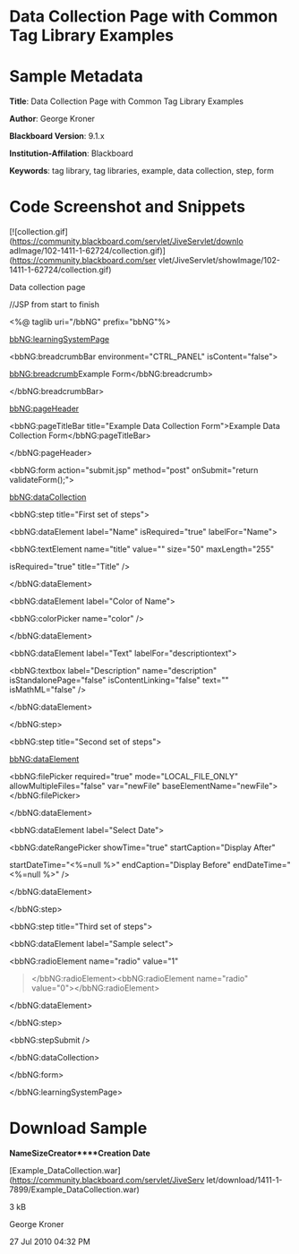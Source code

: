 # Data Collection Page with Common Tag Library Examples
# Sample Metadata

**Title**: Data Collection Page with Common Tag Library Examples

**Author**: George Kroner

**Blackboard Version**: 9.1.x

**Institution-Affilation**: Blackboard

**Keywords**: tag library, tag libraries, example, data collection, step, form

# Code Screenshot and Snippets

[![collection.gif](https://community.blackboard.com/servlet/JiveServlet/downlo
adImage/102-1411-1-62724/collection.gif)](https://community.blackboard.com/ser
vlet/JiveServlet/showImage/102-1411-1-62724/collection.gif)

Data collection page

//JSP from start to finish

<!DOCTYPE HTML PUBLIC "-//W3C//DTD HTML 4.01//EN" "[http://www.w3.org/TR/html4
/strict.dtd](https://community.blackboard.com/external-
link.jspa?url=http%3A%2F%2Fwww.w3.org%2FTR%2Fhtml4%2Fstrict.dtd)">

<%@ taglib uri="/bbNG" prefix="bbNG"%>

<bbNG:learningSystemPage>

<bbNG:breadcrumbBar environment="CTRL_PANEL" isContent="false">

<bbNG:breadcrumb>Example Form</bbNG:breadcrumb>

</bbNG:breadcrumbBar>

<bbNG:pageHeader>

<bbNG:pageTitleBar title="Example Data Collection Form">Example Data
Collection Form</bbNG:pageTitleBar>

</bbNG:pageHeader>

<bbNG:form action="submit.jsp" method="post" onSubmit="return
validateForm();">

<bbNG:dataCollection>

<bbNG:step title="First set of steps">

<bbNG:dataElement label="Name" isRequired="true" labelFor="Name">

<bbNG:textElement name="title" value="" size="50" maxLength="255"

isRequired="true" title="Title" />

</bbNG:dataElement>

<bbNG:dataElement label="Color of Name">

<bbNG:colorPicker name="color" />

</bbNG:dataElement>

<bbNG:dataElement label="Text" labelFor="descriptiontext">

<bbNG:textbox label="Description" name="description" isStandalonePage="false"
isContentLinking="false" text="" isMathML="false" />

</bbNG:dataElement>

</bbNG:step>

<bbNG:step title="Second set of steps">

<bbNG:dataElement>

<bbNG:filePicker required="true" mode="LOCAL_FILE_ONLY"
allowMultipleFiles="false" var="newFile"
baseElementName="newFile"></bbNG:filePicker>

</bbNG:dataElement>

<bbNG:dataElement label="Select Date">

<bbNG:dateRangePicker showTime="true" startCaption="Display After"

startDateTime="<%=null %>" endCaption="Display Before" endDateTime="<%=null
%>" />

</bbNG:dataElement>

</bbNG:step>

<bbNG:step title="Third set of steps">

<bbNG:dataElement label="Sample select">

<bbNG:radioElement name="radio" value="1"
></bbNG:radioElement><bbNG:radioElement name="radio"
value="0"></bbNG:radioElement>

</bbNG:dataElement>

</bbNG:step>

<bbNG:stepSubmit />

</bbNG:dataCollection>

</bbNG:form>

</bbNG:learningSystemPage>

# Download Sample

**Name****Size****Creator****Creation Date**

[Example_DataCollection.war](https://community.blackboard.com/servlet/JiveServ
let/download/1411-1-7899/Example_DataCollection.war)

3 kB

George Kroner

27 Jul 2010 04:32 PM

